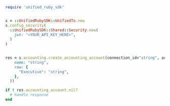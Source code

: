<!-- Start SDK Example Usage [usage] -->
```ruby
require 'unified_ruby_sdk'


s = ::UnifiedRubySDK::UnifiedTo.new
s.config_security(
  ::UnifiedRubySDK::Shared::Security.new(
    jwt: "<YOUR_API_KEY_HERE>",
  )
)

    
res = s.accounting.create_accounting_account(connection_id="string", accounting_account=::UnifiedRubySDK::Shared::AccountingAccount.new(
    name: "string",
    raw: {
      "Executive": "string",
    },
  ))

if ! res.accounting_account.nil?
  # handle response
end

```
<!-- End SDK Example Usage [usage] -->
